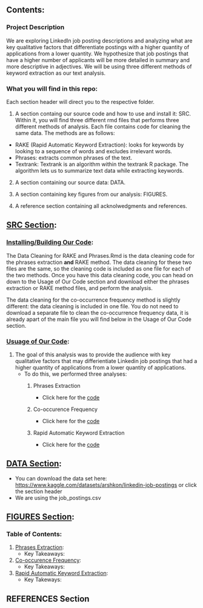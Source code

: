 ## Contents:

### Project Description
We are exploring LinkedIn job posting descriptions and analyzing what are key
qualitative factors that differentiate postings with a higher quantity of applications from a
lower quantity. We hypothesize that job postings that have a higher number of applicants
will be more detailed in summary and more descriptive in adjectives. We will be using
three different methods of keyword extraction as our text analysis.

### What you will find in this repo: 
Each section header will direct you to the respective folder.
1. A section containg our source code and how to use and install it: SRC. Within it, you will find three different rmd files that performs three different methods of analysis. Each file contains code for cleaning 
the same data. The methods are as follows:
- RAKE (Rapid Automatic Keyword Extraction): looks for keywords by looking to a sequence of words and excludes irrelevant words. 
- Phrases: extracts common phrases of the text.
- Textrank: Textrank is an algorithm within the textrank R package. The algorithm lets us to summarize text data while extracting keywords.


2. A section containing our source data: DATA.

3. A section containing key figures from our analysis: FIGURES.

4. A reference section containing all acknolwedgments and references.

## [SRC Section](https://github.com/bridaviss/ProjectM1/tree/main/SRC):

### [Installing/Building Our Code](https://github.com/bridaviss/ProjectM1/tree/main/SRC/Code%20Installation%20%26%20Cleaning):
The Data Cleaning for RAKE and Phrases.Rmd is the data cleaning code for the phrases extraction **and** RAKE method. The data cleaning for these two files are the same, so 
the cleaning code is included as one file for each of the two methods. Once you have this data cleaning code, you can head on down to the Usage of Our Code section and download either the phrases extraction or RAKE method files, and perform the analysis. 

The data cleaning for the co-occurrence frequency method is slightly different: the data cleaning is included in one file. You do not need to download a separate file to clean the 
co-occurrence frequency data, it is already apart of the main file you will find below in the Usage of Our Code section. 


### [Usuage of Our Code](https://github.com/bridaviss/ProjectM1/tree/main/SRC):
1. The goal of this analysis was to provide the audience with key qualitative factors that may differientiate Linkedin job postings that had a higher quantity of applications from a lower quantity of applications.
   - To do this, we performed three analyses:
       1. Phrases Extraction
            - Click here for the [code](https://github.com/bridaviss/ProjectM1/blob/main/SRC/LinkedInPhrasesAnalysis.Rmd) 
              
       3. Co-occurence Frequency
           - Click here for the [code](https://github.com/bridaviss/ProjectM1/blob/main/SRC/CooccurrenceFrequency.Rmd)
            
       5. Rapid Automatic Keyword Extraction
            - Click here for the [code](https://github.com/bridaviss/ProjectM1/blob/main/SRC/RAKE_method_code.Rmd)
              
   



## [DATA Section](https://www.kaggle.com/datasets/arshkon/linkedin-job-postings):
- You can download the data set here: https://www.kaggle.com/datasets/arshkon/linkedin-job-postings or click the section header
- We are using the job_postings.csv 


## [FIGURES Section](https://github.com/bridaviss/ProjectM1/tree/main/FIGURES):

### Table of Contents:
1. [Phrases Extraction](https://github.com/bridaviss/ProjectM1/tree/main/FIGURES/Phrases%20Method%20Figures):
   - Key Takeaways: 
2. [Co-occurence Frequency]():
   - Key Takeaways: 
3. [Rapid Automatic Keyword Extraction](https://github.com/bridaviss/ProjectM1/tree/main/FIGURES/RAKE%20Method%20Figures):
   - Key Takeways:

## REFERENCES Section
